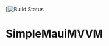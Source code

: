 [![Build Status](https://dev.azure.com/radiergummi90/SimpleMauiMVVM/_apis/build/status%2FSuperSaurfang.SimpleMauiMVVM?branchName=master)

# SimpleMauiMVVM
